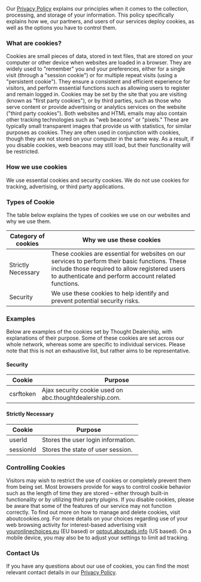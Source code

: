 Our [Privacy Policy](https://www.thoughtdealership.com/page/privacy/) explains our principles when it comes to the collection, processing, and storage of your information. This policy specifically explains how we, our partners, and users of our services deploy cookies, as well as the options you have to control them.

### What are cookies?

Cookies are small pieces of data, stored in text files, that are stored on your computer or other device when websites are loaded in a browser. They are widely used to "remember" you and your preferences, either for a single visit (through a "session cookie") or for multiple repeat visits (using a "persistent cookie"). They ensure a consistent and efficient experience for visitors, and perform essential functions such as allowing users to register and remain logged in. Cookies may be set by the site that you are visiting (known as "first party cookies"), or by third parties, such as those who serve content or provide advertising or analytics services on the website ("third party cookies"). Both websites and HTML emails may also contain other tracking technologies such as "web beacons" or "pixels." These are typically small transparent images that provide us with statistics, for similar purposes as cookies. They are often used in conjunction with cookies, though they are not stored on your computer in the same way. As a result, if you disable cookies, web beacons may still load, but their functionality will be restricted.

### **How we use cookies**

We use essential cookies and security cookies. We do not use cookies for tracking, advertising, or third party applications.

### **Types of Cookie**

The table below explains the types of cookies we use on our websites and why we use them.

|Category of cookies|Why we use these cookies|
|---|---|
|Strictly Necessary|These cookies are essential for websites on our services to perform their basic functions. These include those required to allow registered users to authenticate and perform account related functions.|
|Security|We use these cookies to help identify and prevent potential security risks.|


### Examples

Below are examples of the cookies set by Thought Dealership, with explanations of their purpose. Some of these cookies are set across our whole network, whereas some are specific to individual services. Please note that this is not an exhaustive list, but rather aims to be representative.

#### **Security**

|Cookie|Purpose|
|--- |--- |
|csrftoken|Ajax security cookie used on abc.thoughtdealership.com.|

#### **Strictly Necessary**

|Cookie|Purpose|
|--- |--- |
|userId|Stores the user login information.|
|sessionId|Stores the state of user session.|

### Controlling Cookies

Visitors may wish to restrict the use of cookies or completely prevent them from being set. Most browsers provide for ways to control cookie behavior such as the length of time they are stored – either through built-in functionality or by utilizing third party plugins. If you disable cookies, please be aware that some of the features of our service may not function correctly. To find out more on how to manage and delete cookies, visit aboutcookies.org. For more details on your choices regarding use of your web browsing activity for interest-based advertising visit [youronlinechoices.eu](http://youronlinechoices.eu) (EU based) or [optout.aboutads.info](http://optout.aboutads.info) (US based). On a mobile device, you may also be to adjust your settings to limit ad tracking.


### Contact Us

If you have any questions about our use of cookies, you can find the most relevant contact details in our [Privacy Policy](https://www.thoughtdealership.com/page/privacy/).
